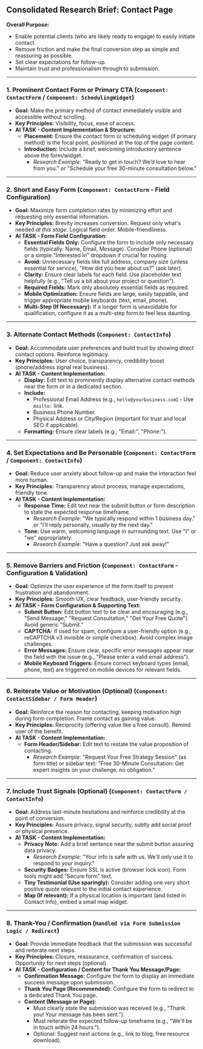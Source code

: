 ## Consolidated Research Brief: Contact Page

**Overall Purpose:**
*   Enable potential clients (who are likely ready to engage) to easily initiate contact.
*   Remove friction and make the final conversion step as simple and reassuring as possible.
*   Set clear expectations for follow-up.
*   Maintain trust and professionalism through to submission.

---

### 1. Prominent Contact Form or Primary CTA (`Component: ContactForm` / `Component: SchedulingWidget`)

*   **Goal:** Make the primary method of contact immediately visible and accessible without scrolling.
*   **Key Principles:** Visibility, focus, ease of access.
*   **AI TASK - Content Implementation & Structure:**
    *   **Placement:** Ensure the contact form or scheduling widget (if primary method) is the focal point, positioned at the top of the page content.
    *   **Introduction:** Include a brief, welcoming introductory sentence above the form/widget.
        *   *Research Example:* "Ready to get in touch? We’d love to hear from you." or "Schedule your free 30-minute consultation below."

---

### 2. Short and Easy Form (`Component: ContactForm` - Field Configuration)

*   **Goal:** Maximize form completion rates by minimizing effort and requesting only essential information.
*   **Key Principles:** Brevity increases conversion. Request only what's needed *at this stage*. Logical field order. Mobile-friendliness.
*   **AI TASK - Form Field Configuration:**
    *   **Essential Fields Only:** Configure the form to include only necessary fields (typically: Name, Email, Message). Consider Phone (optional) or a simple "Interested In" dropdown if crucial for routing.
    *   **Avoid:** Unnecessary fields like full address, company size (unless essential for service), "How did you hear about us?" (ask later).
    *   **Clarity:** Ensure clear labels for each field. Use placeholder text helpfully (e.g., "Tell us a bit about your project or question").
    *   **Required Fields:** Mark only absolutely essential fields as required.
    *   **Mobile Optimization:** Ensure fields are large, easily tappable, and trigger appropriate mobile keyboards (text, email, phone).
    *   **Multi-Step (If Necessary):** If a longer form is unavoidable for qualification, configure it as a multi-step form to feel less daunting.

---

### 3. Alternate Contact Methods (`Component: ContactInfo`)

*   **Goal:** Accommodate user preferences and build trust by showing direct contact options. Reinforce legitimacy.
*   **Key Principles:** User choice, transparency, credibility boost (phone/address signal real business).
*   **AI TASK - Content Implementation:**
    *   **Display:** Edit text to prominently display alternative contact methods near the form or in a dedicated section.
    *   **Include:**
        *   Professional Email Address (e.g., `hello@yourbusiness.com`) - Use `mailto:` link.
        *   Business Phone Number.
        *   Physical Address or City/Region (important for trust and local SEO if applicable).
    *   **Formatting:** Ensure clear labels (e.g., "Email:", "Phone:").

---

### 4. Set Expectations and Be Personable (`Component: ContactForm` / `Component: ContactInfo`)

*   **Goal:** Reduce user anxiety about follow-up and make the interaction feel more human.
*   **Key Principles:** Transparency about process, manage expectations, friendly tone.
*   **AI TASK - Content Implementation:**
    *   **Response Time:** Edit text near the submit button or form description to state the expected response timeframe.
        *   *Research Example:* "We typically respond within 1 business day." or "I’ll reply personally, usually by the next day."
    *   **Tone:** Use warm, welcoming language in surrounding text. Use "I" or "we" appropriately.
        *   *Research Example:* "Have a question? Just ask away!"

---

### 5. Remove Barriers and Friction (`Component: ContactForm` - Configuration & Validation)

*   **Goal:** Optimize the user experience of the form itself to prevent frustration and abandonment.
*   **Key Principles:** Smooth UX, clear feedback, user-friendly security.
*   **AI TASK - Form Configuration & Supporting Text:**
    *   **Submit Button:** Edit button text to be clear and encouraging (e.g., "Send Message," "Request Consultation," "Get Your Free Quote"). Avoid generic "Submit."
    *   **CAPTCHA:** If used for spam, configure a user-friendly option (e.g., reCAPTCHA v3 invisible or simple checkbox). Avoid complex image challenges.
    *   **Error Messages:** Ensure clear, specific error messages appear near the field with the issue (e.g., "Please enter a valid email address").
    *   **Mobile Keyboard Triggers:** Ensure correct keyboard types (email, phone, text) are triggered on mobile devices for relevant fields.

---

### 6. Reiterate Value or Motivation (Optional) (`Component: ContactSidebar / Form Header`)

*   **Goal:** Reinforce the reason for contacting, keeping motivation high during form completion. Frame contact as gaining value.
*   **Key Principles:** Reciprocity (offering value like a free consult). Remind user of the benefit.
*   **AI TASK - Content Implementation:**
    *   **Form Header/Sidebar:** Edit text to restate the value proposition of contacting.
        *   *Research Example:* "Request Your Free Strategy Session" (as form title) or sidebar text: "Free 30-Minute Consultation: Get expert insights on your challenge, no obligation."

---

### 7. Include Trust Signals (Optional) (`Component: ContactForm / ContactInfo`)

*   **Goal:** Address last-minute hesitations and reinforce credibility at the point of conversion.
*   **Key Principles:** Assure privacy, signal security, subtly add social proof or physical presence.
*   **AI TASK - Content Implementation:**
    *   **Privacy Note:** Add a brief sentence near the submit button assuring data privacy.
        *   *Research Example:* "Your info is safe with us. We'll only use it to respond to your inquiry."
    *   **Security Badges:** Ensure SSL is active (browser lock icon). Form tools might add "Secure form" text.
    *   **Tiny Testimonial (Use sparingly):** Consider adding one very short positive quote relevant to the initial contact experience.
    *   **Map (If relevant):** If a physical location is important (and listed in Contact Info), embed a small map widget.

---

### 8. Thank-You / Confirmation (`Handled via Form Submission Logic / Redirect`)

*   **Goal:** Provide immediate feedback that the submission was successful and reiterate next steps.
*   **Key Principles:** Closure, reassurance, confirmation of success. Opportunity for next steps (optional).
*   **AI TASK - Configuration / Content for Thank You Message/Page:**
    *   **Confirmation Message:** Configure the form to display an immediate success message upon submission.
    *   **Thank You Page (Recommended):** Configure the form to redirect to a dedicated Thank You page.
    *   **Content (Message or Page):**
        *   Must clearly state the submission was received (e.g., "Thank you! Your message has been sent.").
        *   Must reiterate the expected follow-up timeframe (e.g., "We'll be in touch within 24 hours.").
        *   Optional: Suggest next actions (e.g., link to blog, free resource download).